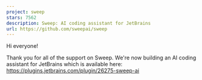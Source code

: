```yaml
---
project: sweep
stars: 7562
description: Sweep: AI coding assistant for JetBrains
url: https://github.com/sweepai/sweep
---
```


Hi everyone!

Thank you for all of the support on Sweep. We're now building an AI coding assistant for JetBrains which is available here: https://plugins.jetbrains.com/plugin/26275-sweep-ai
